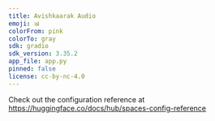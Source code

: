 ```yaml
---
title: Avishkaarak Audio
emoji: 📊
colorFrom: pink
colorTo: gray
sdk: gradio
sdk_version: 3.35.2
app_file: app.py
pinned: false
license: cc-by-nc-4.0
---
```


Check out the configuration reference at https://huggingface.co/docs/hub/spaces-config-reference
